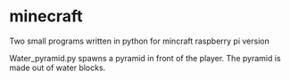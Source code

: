 # minecraft
Two small programs written in python for mincraft raspberry pi version  


Water_pyramid.py spawns a pyramid in front of the player. 
The pyramid is made out of water blocks. 
